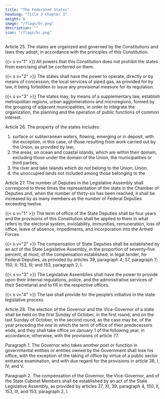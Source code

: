 ```yaml
---
title: "The Federated States"
heading: "Title 3 Chapter 3"
weight: 8
image: "/flags/br.png"
description: ""
icon: "/flags/br.png"
---
```



Article 25. The states are organized and governed by the Constitutions and laws they adopt, in accordance with the principles of this Constitution.

{{< s v="1" >}} All powers that this Constitution does not prohibit the states from exercising shall be conferred on them.

{{< s v="2" >}} The states shall have the power to operate, directly or by means of concession, the local services of piped gas, as provided for by law, it being forbidden to issue any provisional measure for its regulation.

{{< s v="3" >}} The states may, by means of a supplementary law, establish metropolitan regions, urban agglomerations and microregions, formed by the grouping of adjacent municipalities, in order to integrate the organization, the planning and the operation of public functions of common interest.

Article 26. The property of the states includes:

1. surface or subterranean waters, flowing, emerging or in deposit, with the
exception, in this case, of those resulting from work carried out by the Union, as
provided by law;
2.  the areas, on ocean and coastal islands, which are within their domain,
excluding those under the domain of the Union, the municipalities or third parties;
3.   the river and lake islands which do not belong to the Union;
Union.
4. the unoccupied lands not included among those belonging to the

Article 27.  The number of Deputies in the Legislative Assembly shall correspond to three times the representation of the state in the Chamber of Deputies and, when the number of thirty-six has been reached, it shall be increased by as many members as the number of Federal Deputies exceeding twelve.

{{< s v="1" >}}  The term of office of the State Deputies shall be four years and the
provisions of this Constitution shall be applied to them in what refers to the electoral
system, inviolability, immunities, remuneration, loss of office, leave of absence,
impediments, and incorporation into the Armed Forces.

{{< s v="2" >}} The compensation of State Deputies shall be established by an act of the State Legislative Assembly, in the proportion of seventy-five percent, at most, of the compensation established, in legal tender, for Federal Deputies, as provided by articles 39, paragraph 4; 57, paragraph 7; 150, II; 153, III; and 153, paragraph 2, I. 

{{< s v="3" >}}  The Legislative Assemblies shall have the power to provide upon their internal regulations, police, and the administrative services of their Secretariat and to fill in the respective offices.

{{< s v="4" >}} The law shall provide for the people’s initiative in the state legislative process.

Article 28.  The election of the Governor and the Vice-Governor of a state<!-- , for a term of office of four years, --> shall be held on the first Sunday of October, in the first round, and on the last Sunday of October, in the second round, as the case may be, of the year preceding the one in which the term of office of their predecessors ends, and they shall take office on January 1 of the following year, in accordance, otherwise, with the provisions of article 77.

Paragraph 1. The Governor who takes another post or function in governmental entities or entities owned by the Government shall lose his office, with the exception of the taking of office by virtue of a public sector entrance examination, and with due regard for the provisions in article 38, I, IV, and V.

Paragraph 2. The compensation of the Governor, the Vice-Governor, and of the State Cabinet Members shall be established by an act of the State Legislative Assembly, as provided by articles 37, XI, 39, paragraph 4, 150, II, 153, III, and 153, paragraph 2, I.
